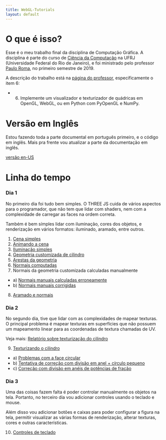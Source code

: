 ```yaml
---
title: WebGL-Tutorials
layout: default
---
```


# O que é isso?

Esse é o meu trabalho final da disciplina de Computação Gráfica. A disciplina é parte do curso de [Ciência da Computação](https://dcc.ufrj.br/) na UFRJ (Universidade Federal do Rio de Janeiro), e foi ministrado pelo professor [Paulo Roma](http://orion.lcg.ufrj.br/roma/index.html), no primeiro semestre de 2019.

A descrição do trabalho está na [página do professor](http://orion.lcg.ufrj.br/WebGL/laboratorios.html), especificamente o item 6:

- 6) Implemente um visualizador e texturizador de quádricas em OpenGL, WebGL, ou em Python com PyOpenGL e NumPy.

# Versão em Inglês

Estou fazendo toda a parte documental em português primeiro, e o código em inglês.
Mais pra frente vou atualizar a parte da documentação em inglês.

[versão en-US](index)

# Linha do tempo

### Dia 1

No primeiro dia foi tudo bem simples. O THREE JS cuida
de vários aspectos para o programador, que não tem que lidar
com shaders, nem com a complexidade de carregar as faces
na ordem correta.

Também é bem símples lidar com iluminação,
cores dos objetos, e renderização em vários formatos:
iluminado, aramado, entre outros.

1. [Cena simples](1-simple-scene)
2. [Animando a cena](2-simple-animated-scene)
3. [Iluminação simples](3-simple-lit-scene)
4. [Geometria customizada de cilindro](4-custom-cylinder-geometry)
5. [Arestas da geometria](5-geometry-edges)
6. [Normais computadas](6-custom-geometry-generated-normals)
7. Normais da geometria customizada calculadas manualmente
- a) [Normais manuais calculadas erroneamente](7a-custom-geometry-wrong-normals)
- b) [Normais manuais corrigidas](7b-custom-geometry-normals)
8. [Aramado e normais](8-geometry-wireframe-normals)

### Dia 2

No segundo dia, tive que lidar com as complexidades de mapear texturas.
O principal problema é mapear texturas em superfícies que não
possuem um mapeamento linear para as coordenadas de textura chamadas de UV.

Veja mais: [Relatório sobre texturização do cilindro](9-cylider-texture-ref)

9. [Texturizando o cilindro](9-cylider-texture)
- a) [Problemas com a face circular](9a-texture-wrong)
- b) [Tentativa de correção com divisão em anel + círculo pequeno](9b-texture-wrong-2)
- c) [Correção com divisão em anéis de potências de fração](9c-texture)

### Dia 3

Uma das coisas fazem falta é poder controlar manualmente
os objetos na tela. Portanto, no terceiro dia vou adicionar
controles usando o teclado e mouse.

Além disso vou adicionar botões e caixas para poder configurar
a figura na tela, permitir visualizar as várias formas de renderização,
alterar texturas, cores e outras características.

10. [Controles de teclado](10-keyboard-controls)
